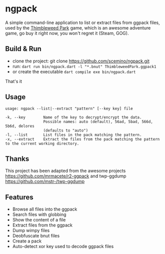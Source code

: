 # ngpack
A simple command-line application to list or extract files from ggpack files, used by the [Thimbleweed Park](https://thimbleweedpark.com) game, which is an awesome adventure game, go buy it right now, you won't regret it (Steam, GOG).

## Build & Run

* clone the project: git clone https://github.com/scemino/ngpack.git
* run: `dart run bin/ngpack.dart -l "*.bnut" ThimbleweedPark.ggpack1`
* or  create the executable `dart compile exe bin/ngpack.dart`

That's it

## Usage
```
usage: ngpack --list|--extract "pattern" [--key key] file

-k, --key        Name of the key to decrypt/encrypt the data.
                 Possible names: auto (default), 56ad, 5bad, 566d, 5b6d, delores
                 (defaults to "auto")
-l, --list       List files in the pack matching the pattern.
-x, --extract    Extract the files from the pack matching the pattern to the current working directory.
```
## Thanks
This project has been adapted from the awesome projects https://github.com/mrmacete/r2-ggpack and twp-ggdump https://github.com/mstr-/twp-ggdump

## Features
* Browse all files into the ggpack
* Search files with globbing
* Show the content of a file
* Extract files from the ggpack
* Dump wimpy files
* Deobfuscate bnut files
* Create a pack
* Auto-detect xor key used to decode ggpack files
